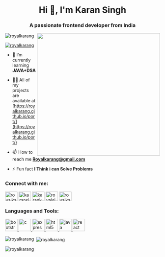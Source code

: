 <h1 align="center">Hi 👋, I'm Karan Singh</h1>
<h3 align="center">A passionate frontend developer from India</h3>
<img align="right" width="400" src="https://i.giphy.com/media/qgQUggAC3Pfv687qPC/giphy.webp" alt="">

<p align="left"> <img src="https://komarev.com/ghpvc/?username=royalkarang&label=Profile%20views&color=0e75b6&style=flat" alt="royalkarang" /> </p>

<p align="left"> <a href="https://twitter.com/royalkarang" target="blank"><img src="https://img.shields.io/twitter/follow/royalkarang?logo=twitter&style=for-the-badge" alt="royalkarang" /></a> </p>

- 🌱 I’m currently learning **JAVA+DSA**

- 👨‍💻 All of my projects are available at [https://royalkarang.github.io/port/](https://royalkarang.github.io/port/)

- 📫 How to reach me **Royalkarang@gmail.com**

- ⚡ Fun fact **I Think i can Solve Problems**

<h3 align="left">Connect with me:</h3>
<p align="left">
<a href="https://twitter.com/royalkarang" target="blank"><img align="center" src="https://encrypted-tbn0.gstatic.com/images?q=tbn:ANd9GcS0IJVDdxX2gc2vMkTw1xWDQyzkjhTQqX28SlyiSE3q_8H0dLo&s" alt="royalkarang" height="30" width="40" /></a>
<a href="https://linkedin.com/in/karansingh0948" target="blank"><img align="center" src="https://www.freepnglogos.com/uploads/linkedin-in-logo-png-1.png" alt="karansingh0948" height="30" width="40" /></a>
<a href="https://fb.com/karanksingh11/" target="blank"><img align="center" src="https://www.freepnglogos.com/uploads/facebook-icons/facebook-icon-basic-round-social-iconset-icons-4.png" alt="karanksingh11/" height="30" width="40" /></a>
<a href="https://instagram.com/royalsingh0948" target="blank"><img align="center" src="https://www.freepnglogos.com/uploads/logo-ig-png/logo-ig-png-instagram-logo-camel-productions-website-25.png" alt="royalsingh0948" height="30" width="40" /></a>
<a href="https://www.leetcode.com/royalkaransingh" target="blank"><img align="center" src="https://cdn.iconscout.com/icon/free/png-256/free-leetcode-3521542-2944960.png" alt="royalkaransingh" height="30" width="40" /></a>
</p>

<h3 align="left">Languages and Tools:</h3>
<p align="left"> <a href="https://getbootstrap.com" target="_blank" rel="noreferrer"> <img src="https://upload.wikimedia.org/wikipedia/commons/thumb/b/b2/Bootstrap_logo.svg/2560px-Bootstrap_logo.svg.png" alt="bootstrap" width="40" height="40"/> </a> 
 <a href="https://www.cprogramming.com/" target="_blank" rel="noreferrer"> <img src="https://encrypted-tbn0.gstatic.com/images?q=tbn:ANd9GcQ-V7iYakq_Aka5xzff4O2cIT114R0xgTMY7qcYw9Y&s" alt="c" width="40" height="40"/> </a> 
 <a href="https://expressjs.com" target="_blank" rel="noreferrer"> <img src="https://w7.pngwing.com/pngs/477/472/png-transparent-node-js-javascript-react-logo-express-js-javascript-logo-text-trademark-rectangle.png" alt="express" width="40" height="40"/> </a> 
  <a href="https://www.w3.org/html/" target="_blank" rel="noreferrer"> <img src="https://upload.wikimedia.org/wikipedia/commons/thumb/6/61/HTML5_logo_and_wordmark.svg/2048px-HTML5_logo_and_wordmark.svg.png" alt="html5" width="40" height="40"/> </a> 
  <a href="https://www.java.com" target="_blank" rel="noreferrer"> <img src="https://p7.hiclipart.com/preview/405/878/407/java-runtime-environment-computer-icons-java-platform-standard-edition-java.jpg" alt="java" width="40" height="40"/> </a> 
  <a href="https://reactjs.org/" target="_blank" rel="noreferrer"> <img src="https://w7.pngwing.com/pngs/79/518/png-transparent-js-react-js-logo-react-react-native-logos-icon-thumbnail.png" alt="react" width="40" height="40"/> </a> </p>

<p><img align="left" src="https://github-readme-stats.vercel.app/api/top-langs?username=royalkarang&show_icons=true&locale=en&layout=compact" alt="royalkarang" /></p>

<p>&nbsp;<img align="center" src="https://github-readme-stats.vercel.app/api?username=royalkarang&show_icons=true&locale=en" alt="royalkarang" /></p>

<p><img align="center" src="https://github-readme-streak-stats.herokuapp.com/?user=royalkarang&" alt="royalkarang" /></p>
